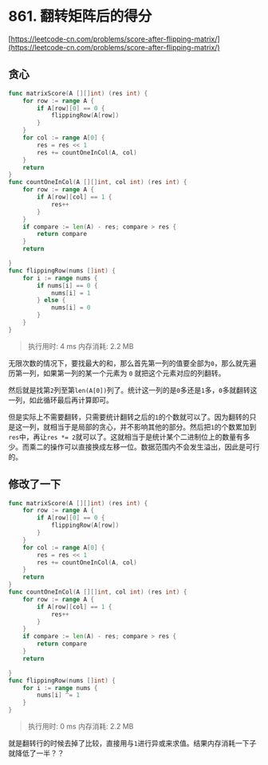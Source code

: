 # 861. 翻转矩阵后的得分
[https://leetcode-cn.com/problems/score-after-flipping-matrix/](https://leetcode-cn.com/problems/score-after-flipping-matrix/) 
## 贪心
```go
func matrixScore(A [][]int) (res int) {
	for row := range A {
		if A[row][0] == 0 {
			flippingRow(A[row])
		}
	}
	for col := range A[0] {
		res = res << 1
		res += countOneInCol(A, col)
	}
	return
}
func countOneInCol(A [][]int, col int) (res int) {
	for row := range A {
		if A[row][col] == 1 {
			res++
		}
	}
	if compare := len(A) - res; compare > res {
		return compare
	}
	return

}
func flippingRow(nums []int) {
	for i := range nums {
		if nums[i] == 0 {
			nums[i] = 1
		} else {
			nums[i] = 0
		}
	}
}
```
>执行用时: 4 ms
内存消耗: 2.2 MB

无限次数的情况下，要找最大的和，那么首先第一列的值要全部为`0`，那么就先遍历第一列，如果第一列的某一个元素为 `0` 就把这个元素对应的列翻转。

然后就是找第`2`列至第`len(A[0])`列了。统计这一列的是`0`多还是`1`多，`0`多就翻转这一列，如此循环最后再计算即可。

但是实际上不需要翻转，只需要统计翻转之后的`1`的个数就可以了。因为翻转的只是这一列，就相当于是局部的贪心，并不影响其他的部分。然后把`1`的个数累加到`res`中，再让`res *= 2`就可以了。这就相当于是统计某个二进制位上的数量有多少。而乘二的操作可以直接换成左移一位。数据范围内不会发生溢出，因此是可行的。

## 修改了一下
```go
func matrixScore(A [][]int) (res int) {
	for row := range A {
		if A[row][0] == 0 {
			flippingRow(A[row])
		}
	}
	for col := range A[0] {
		res = res << 1
		res += countOneInCol(A, col)
	}
	return
}
func countOneInCol(A [][]int, col int) (res int) {
	for row := range A {
		if A[row][col] == 1 {
			res++
		}
	}
	if compare := len(A) - res; compare > res {
		return compare
	}
	return

}
func flippingRow(nums []int) {
	for i := range nums {
		nums[i] ^= 1
	}
}
```
>执行用时: 0 ms
内存消耗: 2.2 MB

就是翻转行的时候去掉了比较，直接用与`1`进行异或来求值。结果内存消耗一下子就降低了一半？？